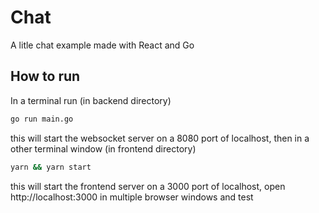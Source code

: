 # Chat

A litle chat example made with React and Go

## How to run

In a terminal run (in backend directory)

```bash
go run main.go
```

this will start the websocket server on a 8080 port of localhost, then in a
other terminal window (in frontend directory)

```bash
yarn && yarn start
```

this will start the frontend server on a 3000 port of localhost, open
http://localhost:3000 in multiple browser windows and test
